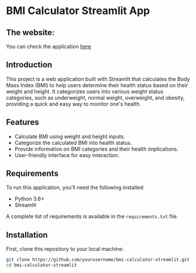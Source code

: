 # BMI Calculator Streamlit App

## The website:
You can check the application [here](https://bmicalculation.streamlit.app/)

## Introduction
This project is a web application built with Streamlit that calculates the Body Mass Index (BMI) to help users determine their health status based on their weight and height. It categorizes users into various weight status categories, such as underweight, normal weight, overweight, and obesity, providing a quick and easy way to monitor one's health.

## Features
- Calculate BMI using weight and height inputs.
- Categorize the calculated BMI into health status.
- Provide information on BMI categories and their health implications.
- User-friendly interface for easy interaction.

## Requirements
To run this application, you'll need the following installed:
- Python 3.6+
- Streamlit

A complete list of requirements is available in the `requirements.txt` file.

## Installation
First, clone this repository to your local machine:

```bash
git clone https://github.com/yourusername/bmi-calculator-streamlit.git
cd bmi-calculator-streamlit
